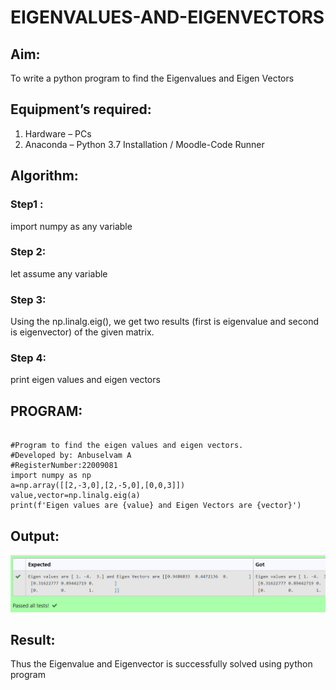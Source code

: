 # EIGENVALUES-AND-EIGENVECTORS
## Aim:
To write a python program to find the Eigenvalues and Eigen Vectors
## Equipment’s required:
1. 	Hardware – PCs
2. 	Anaconda – Python 3.7 Installation / Moodle-Code Runner
## Algorithm:
### Step1 : 
import numpy as any variable
### Step 2: 
let assume any variable
### Step 3:
 Using the np.linalg.eig(),  we get two results (first is eigenvalue and second is eigenvector) of the given matrix.
### Step 4: 
print eigen values and eigen vectors

## PROGRAM:
```

#Program to find the eigen values and eigen vectors.
#Developed by: Anbuselvam A
#RegisterNumber:22009081
import numpy as np 
a=np.array([[2,-3,0],[2,-5,0],[0,0,3]])
value,vector=np.linalg.eig(a)
print(f'Eigen values are {value} and Eigen Vectors are {vector}')
```
## Output:
![output](./Screenshot%20(35).png)
## Result:
Thus the Eigenvalue and Eigenvector is successfully solved using python program
